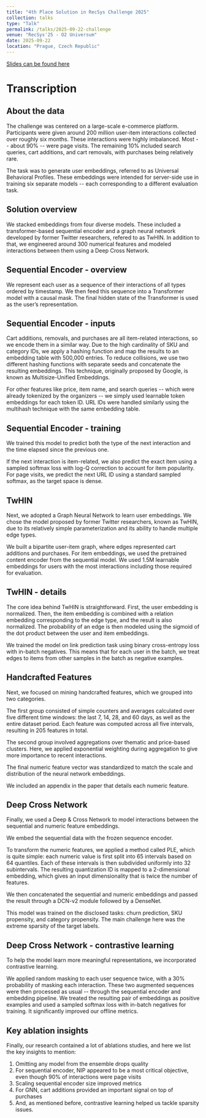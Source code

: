 ```yaml
---
title: "4th Place Solution in RecSys Challenge 2025"
collection: talks
type: "Talk"
permalink: /talks/2025-09-22-challenge
venue: "RecSys'25 - O2 Universum"
date: 2025-09-22
location: "Prague, Czech Republic"
---
```


[Slides can be found here](https://neuralsrg.github.io/files/RecSys_Challenge_2025.pdf)

Transcription
======

About the data
------
The challenge was centered on a large-scale e-commerce platform. Participants were given around 200 million user-item interactions collected over roughly six months. These interactions were highly imbalanced. Most -- about 90% -- were page visits. The remaining 10% included search queries, cart additions, and cart removals, with purchases being relatively rare.

The task was to generate user embeddings, referred to as Universal Behavioral Profiles. These embeddings were intended for server-side use in training six separate models -- each corresponding to a different evaluation task.


Solution overview
------
We stacked embeddings from four diverse models. These included a transformer-based sequential encoder and a graph neural network developed by former Twitter researchers, refered to as TwHIN. In addition to that, we engineered around 300 numerical features and modeled interactions between them using a Deep Cross Network.


Sequential Encoder - overview
------
We represent each user as a sequence of their interactions of all types ordered by timestamp. We then feed this sequence into a Transformer model with a causal mask. The final hidden state of the Transformer is used as the user’s representation.


Sequential Encoder - inputs
------
Cart additions, removals, and purchases are all item-related interactions, so we encode them in a similar way. Due to the high cardinality of SKU and category IDs, we apply a hashing function and map the results to an embedding table with 500,000 entries. To reduce collisions, we use two different hashing functions with separate seeds and concatenate the resulting embeddings. This technique, originally proposed by Google, is known as Multisize-Unified Embeddings.

For other features like price, item name, and search queries -- which were already tokenized by the organizers -- we simply used learnable token embeddings for each token ID. URL IDs were handled similarly using the multihash technique with the same embedding table.


Sequential Encoder - training
------
We trained this model to predict both the type of the next interaction and the time elapsed since the previous one.

If the next interaction is item-related, we also predict the exact item using a sampled softmax loss with log-Q correction to account for item popularity. For page visits, we predict the next URL ID using a standard sampled softmax, as the target space is dense.


TwHIN 
------
Next, we adopted a Graph Neural Network to learn user embeddings. We chose the model proposed by former Twitter researchers, known as TwHIN, due to its relatively simple parameterization and its ability to handle multiple edge types.

We built a bipartite user-item graph, where edges represented cart additions and purchases. For item embeddings, we used the pretrained content encoder from the sequential model. We used 1.5M learnable embeddings for users with the most interactions including those required for evaluation. 


TwHIN - details
------
The core idea behind TwHIN is straightforward. First, the user embedding is normalized. Then, the item embedding is combined with a relation embedding corresponding to the edge type, and the result is also normalized. The probability of an edge is then modeled using the sigmoid of the dot product between the user and item embeddings.

We trained the model on link prediction task using binary cross-entropy loss with in-batch negatives. This means that for each user in the batch, we treat edges to items from other samples in the batch as negative examples.


Handcrafted Features
------
Next, we focused on mining handcrafted features, which we grouped into two categories.

The first group consisted of simple counters and averages calculated over five different time windows: the last 7, 14, 28, and 60 days, as well as the entire dataset period. Each feature was computed across all five intervals, resulting in 205 features in total.

The second group involved aggregations over thematic and price-based clusters. Here, we applied exponential weighting during aggregation to give more importance to recent interactions.

The final numeric feature vector was standardized to match the scale and distribution of the neural network embeddings.

We included an appendix in the paper that details each numeric feature.


Deep Cross Network 
------
Finally, we used a Deep & Cross Network to model interactions between the sequential and numeric feature embeddings.

We embed the sequential data with the frozen sequence encoder.

To transform the numeric features, we applied a method called PLE, which is quite simple: each numeric value is first split into 65 intervals based on 64 quantiles. Each of these intervals is then subdivided uniformly into 32 subintervals. The resulting quantization ID is mapped to a 2-dimensional embedding, which gives an input dimensionality that is twice the number of features. 

We then concatenated the sequential and numeric embeddings and passed the result through a DCN-v2 module followed by a DenseNet.

This model was trained on the disclosed tasks: churn prediction, SKU propensity, and category propensity. The main challenge here was the extreme sparsity of the target labels.


Deep Cross Network - contrastive learning
------
To help the model learn more meaningful representations, we incorporated contrastive learning.

We applied random masking to each user sequence twice, with a 30% probability of masking each interaction. These two augmented sequences were then processed as usual -- through the sequential encoder and embedding pipeline.
We treated the resulting pair of embeddings as positive examples and used a sampled softmax loss with in-batch negatives for training. It significantly improved our offline metrics.


Key ablation insights
------
Finally, our research contained a lot of ablations studies, and here we list the key insights to mention: 
1. Omitting any model from the ensemble drops quality 
2. For sequential encoder, NIP appeared to be a most critical objective, even though 90% of interactions were page visits 
3. Scaling sequential encoder size improved metrics 
4. For GNN, cart additions provided an important signal on top of purchases 
5. And, as mentioned before, contrastive learning helped us tackle sparsity issues.
